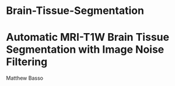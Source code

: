 # Brain-Tissue-Segmentation

# Automatic MRI-T1W Brain Tissue Segmentation with Image Noise Filtering

Matthew Basso